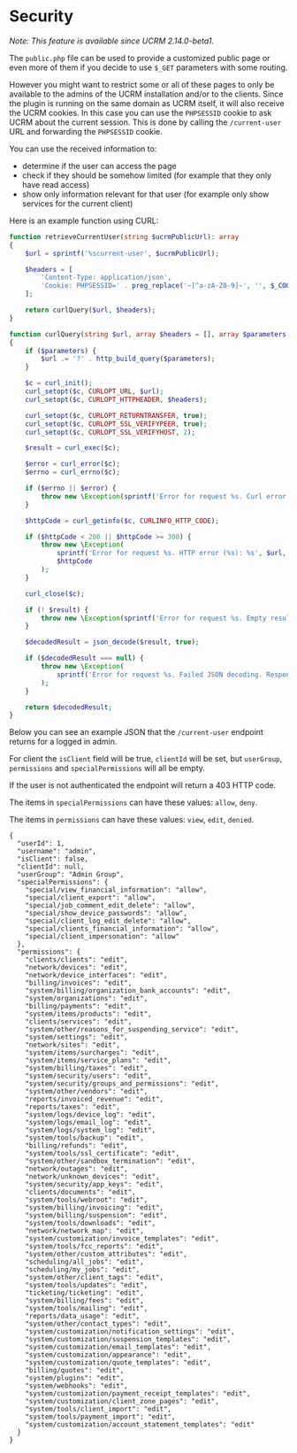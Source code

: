 # Security
*Note: This feature is available since UCRM 2.14.0-beta1.*

The `public.php` file can be used to provide a customized public page or even more of them if you decide to use `$_GET` parameters with some routing.

However you might want to restrict some or all of these pages to only be available to the admins of the UCRM installation and/or to the clients. Since the plugin is running on the same domain as UCRM itself, it will also receive the UCRM cookies. In this case you can use the `PHPSESSID` cookie to ask UCRM about the current session. This is done by calling the `/current-user` URL and forwarding the `PHPSESSID` cookie.

You can use the received information to:
- determine if the user can access the page
- check if they should be somehow limited (for example that they only have read access)
- show only information relevant for that user (for example only show services for the current client)

Here is an example function using CURL:

```php
function retrieveCurrentUser(string $ucrmPublicUrl): array
{
    $url = sprintf('%scurrent-user', $ucrmPublicUrl);

    $headers = [
        'Content-Type: application/json',
        'Cookie: PHPSESSID=' . preg_replace('~[^a-zA-Z0-9]~', '', $_COOKIE['PHPSESSID'] ?? ''),
    ];

    return curlQuery($url, $headers);
}

function curlQuery(string $url, array $headers = [], array $parameters = []): array
{
    if ($parameters) {
        $url .= '?' . http_build_query($parameters);
    }

    $c = curl_init();
    curl_setopt($c, CURLOPT_URL, $url);
    curl_setopt($c, CURLOPT_HTTPHEADER, $headers);

    curl_setopt($c, CURLOPT_RETURNTRANSFER, true);
    curl_setopt($c, CURLOPT_SSL_VERIFYPEER, true);
    curl_setopt($c, CURLOPT_SSL_VERIFYHOST, 2);

    $result = curl_exec($c);

    $error = curl_error($c);
    $errno = curl_errno($c);

    if ($errno || $error) {
        throw new \Exception(sprintf('Error for request %s. Curl error %s: %s', $url, $errno, $error));
    }

    $httpCode = curl_getinfo($c, CURLINFO_HTTP_CODE);

    if ($httpCode < 200 || $httpCode >= 300) {
        throw new \Exception(
            sprintf('Error for request %s. HTTP error (%s): %s', $url, $httpCode, $result),
            $httpCode
        );
    }

    curl_close($c);

    if (! $result) {
        throw new \Exception(sprintf('Error for request %s. Empty result.', $url));
    }

    $decodedResult = json_decode($result, true);

    if ($decodedResult === null) {
        throw new \Exception(
            sprintf('Error for request %s. Failed JSON decoding. Response: %s', $url, $result)
        );
    }

    return $decodedResult;
}
```

Below you can see an example JSON that the `/current-user` endpoint returns for a logged in admin.

For client the `isClient` field will be true, `clientId` will be set, but `userGroup`, `permissions` and `specialPermissions` will all be empty.

If the user is not authenticated the endpoint will return a 403 HTTP code.

The items in `specialPermissions` can have these values: `allow`, `deny`.

The items in `permissions` can have these values: `view`, `edit`, `denied`.

```
{
  "userId": 1,
  "username": "admin",
  "isClient": false,
  "clientId": null,
  "userGroup": "Admin Group",
  "specialPermissions": {
    "special/view_financial_information": "allow",
    "special/client_export": "allow",
    "special/job_comment_edit_delete": "allow",
    "special/show_device_passwords": "allow",
    "special/client_log_edit_delete": "allow",
    "special/clients_financial_information": "allow",
    "special/client_impersonation": "allow"
  },
  "permissions": {
    "clients/clients": "edit",
    "network/devices": "edit",
    "network/device_interfaces": "edit",
    "billing/invoices": "edit",
    "system/billing/organization_bank_accounts": "edit",
    "system/organizations": "edit",
    "billing/payments": "edit",
    "system/items/products": "edit",
    "clients/services": "edit",
    "system/other/reasons_for_suspending_service": "edit",
    "system/settings": "edit",
    "network/sites": "edit",
    "system/items/surcharges": "edit",
    "system/items/service_plans": "edit",
    "system/billing/taxes": "edit",
    "system/security/users": "edit",
    "system/security/groups_and_permissions": "edit",
    "system/other/vendors": "edit",
    "reports/invoiced_revenue": "edit",
    "reports/taxes": "edit",
    "system/logs/device_log": "edit",
    "system/logs/email_log": "edit",
    "system/logs/system_log": "edit",
    "system/tools/backup": "edit",
    "billing/refunds": "edit",
    "system/tools/ssl_certificate": "edit",
    "system/other/sandbox_termination": "edit",
    "network/outages": "edit",
    "network/unknown_devices": "edit",
    "system/security/app_keys": "edit",
    "clients/documents": "edit",
    "system/tools/webroot": "edit",
    "system/billing/invoicing": "edit",
    "system/billing/suspension": "edit",
    "system/tools/downloads": "edit",
    "network/network_map": "edit",
    "system/customization/invoice_templates": "edit",
    "system/tools/fcc_reports": "edit",
    "system/other/custom_attributes": "edit",
    "scheduling/all_jobs": "edit",
    "scheduling/my_jobs": "edit",
    "system/other/client_tags": "edit",
    "system/tools/updates": "edit",
    "ticketing/ticketing": "edit",
    "system/billing/fees": "edit",
    "system/tools/mailing": "edit",
    "reports/data_usage": "edit",
    "system/other/contact_types": "edit",
    "system/customization/notification_settings": "edit",
    "system/customization/suspension_templates": "edit",
    "system/customization/email_templates": "edit",
    "system/customization/appearance": "edit",
    "system/customization/quote_templates": "edit",
    "billing/quotes": "edit",
    "system/plugins": "edit",
    "system/webhooks": "edit",
    "system/customization/payment_receipt_templates": "edit",
    "system/customization/client_zone_pages": "edit",
    "system/tools/client_import": "edit",
    "system/tools/payment_import": "edit",
    "system/customization/account_statement_templates": "edit"
  }
}
```
